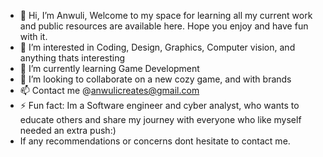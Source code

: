 - 👋 Hi, I’m Anwuli, Welcome to my space for learning all my current work and public resources are available here. Hope you enjoy and have fun with it.
- 👀 I’m interested in Coding, Design, Graphics, Computer vision, and anything thats interesting
- 🌱 I’m currently learning Game Development
- 💞️ I’m looking to collaborate on a new cozy game, and with brands
- 📫 Contact me @anwulicreates@gmail.com
- ⚡ Fun fact: Im a Software engineer and cyber analyst, who wants to educate others and share my journey with everyone who like myself needed an extra push:)
- If any recommendations or concerns dont hesitate to contact me.
<!---
AnwuliCreates/AnwuliCreates is a ✨ special ✨ repository because its `README.md` (this file) appears on your GitHub profile.
You can click the Preview link to take a look at your changes.
--->
